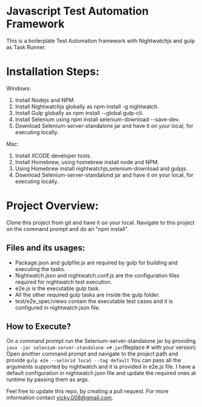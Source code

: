 # Javascript Test Automation Framework
This is a boilerplate Test Automation framework with Nightwatchjs and gulp as Task Runner.

# Installation Steps:
Windows:
1. Install Nodejs and NPM.
2. Install Nightwatchjs globally as npm install -g nightwatch.
3. Install Gulp globally as npm install --global gulp-cli.
4. Install Selenium using npm install selenium-download --save-dev.
5. Download Selenium-server-standalone jar and have it on your local, for executing locally.

Mac:
1. Install XCODE developer tools.
2. Install Homebrew, using homebrew install node and NPM.
3. Using Homebrew install nightwatchjs,selenium-download and gulpjs.
4. Download Selenium-server-standalond jar and have it on your local, for executing locally.

# Project Overview:
  Clone this project from git and have it on your local. Navigate to this project on the command prompt and do an "npm install".

## Files and its usages:
  * Package.json and gulpfile.js are required by gulp for building and executing the tasks.
  * Nightwatch.json and nightwatch.conf.js are the configuration files required for nightwatch test execution.
  * e2e.js is the executable gulp task.
  * All the other required gulp tasks are inside the gulp folder.
  * test/e2e_spec/views contain the executable test cases and it is configured in nightwatch.json file.

  ## How to Execute?
  On a command prompt run the Selenium-server-standalone jar by providing
  `java -jar selenium-server-standalone-v#.jar`(Replace # with your version)
Open another command prompt and navigate to the project path and provide
`gulp e2e --selGrid local --tag default`
You can pass all the arguments supported by nightwatch and it is provided in e2e.js file. I have a default configuration in nightwatch.json file and update the required ones at runtime by passing them as args.

Feel free to update this repo, by creating a pull request. For more information contact vicky.008@gmail.com.
